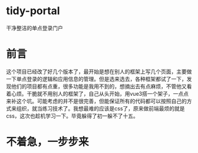 # tidy-portal
干净整洁的单点登录门户
# 前言
这个项目已经改了好几个版本了，最开始是想在别人的框架上写几个页面，主要做一下单点登录的逻辑和应用信息的管理。但是选来选去，各种框架都试了一下，发现他们的项目都有点重，很多功能是我用不到的，想摘出去有点麻烦，不管他又看着心烦。干脆就不用别人的框架了，自己从头开始，用vue3搭一个架子，一点点来补这个坑。可能考虑的并不是很完善，但能保证所有的代码都可以按照自己的方式来组织，就当练习技术了。我想最难的应该是css了，原来做前端最烦的就是css，这次也趁机学习一下。毕竟躲得了初一躲不了十五。

# 不着急，一步步来
